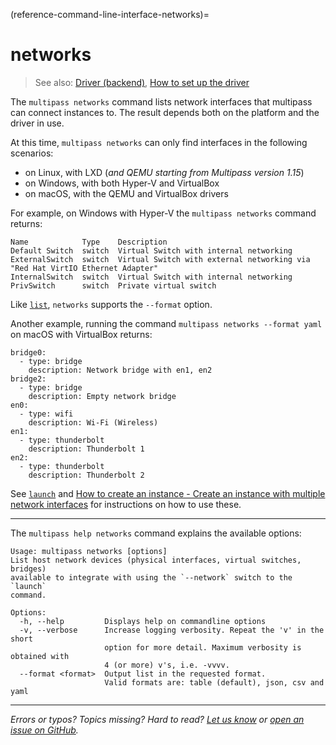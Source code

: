 (reference-command-line-interface-networks)=
# networks

> See also: [Driver (backend)](/explanation/driver), [How to set up the driver](/how-to-guides/customise-multipass/set-up-the-driver)

The `multipass networks` command lists network interfaces that multipass can connect instances to. The result depends both on the platform and the driver in use. 

At this time, `multipass networks` can only find interfaces in the following scenarios:

- on Linux, with LXD (*and QEMU starting from Multipass version 1.15*)
- on Windows, with both Hyper-V and VirtualBox
- on macOS, with the QEMU and VirtualBox drivers

For example, on Windows with Hyper-V the `multipass networks` command returns:

```plain
Name            Type    Description
Default Switch  switch  Virtual Switch with internal networking
ExternalSwitch  switch  Virtual Switch with external networking via "Red Hat VirtIO Ethernet Adapter"
InternalSwitch  switch  Virtual Switch with internal networking
PrivSwitch      switch  Private virtual switch
```

Like [`list`](/reference/command-line-interface/list), `networks` supports the `--format` option. 

Another example, running the command `multipass networks --format yaml` on macOS with VirtualBox returns:

```plain
bridge0:
  - type: bridge
    description: Network bridge with en1, en2
bridge2:
  - type: bridge
    description: Empty network bridge
en0:
  - type: wifi
    description: Wi-Fi (Wireless)
en1:
  - type: thunderbolt
    description: Thunderbolt 1
en2:
  - type: thunderbolt
    description: Thunderbolt 2
```

See [`launch`](/reference/command-line-interface/launch) and  [How to create an instance - Create an instance with multiple network interfaces](/t/27188#create-an-instance-with-multiple-network-interfaces) for instructions on how to use these.

---

The `multipass help networks` command explains the available options:

```plain
Usage: multipass networks [options]
List host network devices (physical interfaces, virtual switches, bridges)
available to integrate with using the `--network` switch to the `launch`
command.

Options:
  -h, --help         Displays help on commandline options
  -v, --verbose      Increase logging verbosity. Repeat the 'v' in the short
                     option for more detail. Maximum verbosity is obtained with
                     4 (or more) v's, i.e. -vvvv.
  --format <format>  Output list in the requested format.
                     Valid formats are: table (default), json, csv and yaml
```

---

*Errors or typos? Topics missing? Hard to read? <a href="https://docs.google.com/forms/d/e/1FAIpQLSd0XZDU9sbOCiljceh3rO_rkp6vazy2ZsIWgx4gsvl_Sec4Ig/viewform?usp=pp_url&entry.317501128=https://multipass.run/docs/networks-command" target="_blank">Let us know</a> or <a href="https://github.com/canonical/multipass/issues/new/choose" target="_blank">open an issue on GitHub</a>.*

